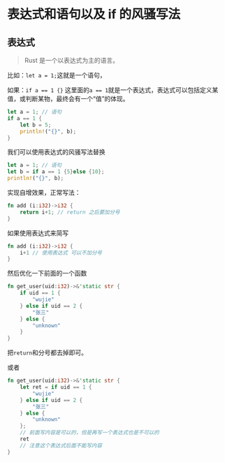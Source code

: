 # 表达式和语句以及 if 的风骚写法

## 表达式

> Rust 是一个以表达式为主的语言。

比如：`let a = 1;`这就是一个语句，

如果：`if a == 1 {}` 这里面的`a == 1`就是一个表达式，表达式可以包括定义某值，或判断某物，最终会有一个“值”的体现。

```rust
let a = 1; // 语句
if a == 1 {
    let b = 5;
    println!("{}", b);
}
```

我们可以使用表达式的风骚写法替换

```rust
let a = 1; // 语句
let b = if a == 1 {5}else {10};
println!("{}", b);
```

实现自增效果，正常写法：

```rust
fn add (i:i32)->i32 {
    return i+1; // return 之后要加分号
}
```

如果使用表达式来简写

```rust
fn add (i:i32)->i32 {
    i+1 // 使用表达式 可以不加分号
}
```

然后优化一下前面的一个函数

```rust
fn get_user(uid:i32)->&'static str {
    if uid == 1 {
        "wujie"
    } else if uid == 2 {
        "张三"
    } else {
        "unknown"
    }
}
```

把`return`和分号都去掉即可。

或者

```rust
fn get_user(uid:i32)->&'static str {
    let ret = if uid == 1 {
        "wujie"
    } else if uid == 2 {
        "张三"
    } else {
        "unknown"
    };
    // 前面写内容是可以的，但是再写一个表达式也是不可以的
    ret
    // 注意这个表达式后面不能写内容
}
```
